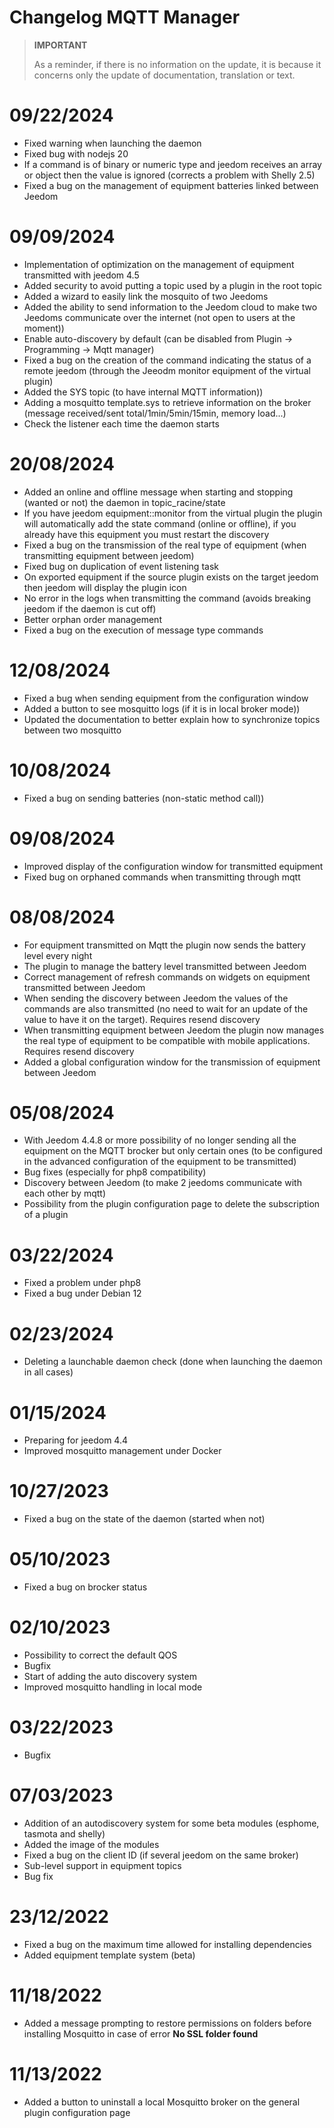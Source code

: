 # Changelog MQTT Manager

>**IMPORTANT**
>
>As a reminder, if there is no information on the update, it is because it concerns only the update of documentation, translation or text.

# 09/22/2024

- Fixed warning when launching the daemon
- Fixed bug with nodejs 20
- If a command is of binary or numeric type and jeedom receives an array or object then the value is ignored (corrects a problem with Shelly 2.5)
- Fixed a bug on the management of equipment batteries linked between Jeedom

# 09/09/2024

- Implementation of optimization on the management of equipment transmitted with jeedom 4.5
- Added security to avoid putting a topic used by a plugin in the root topic
- Added a wizard to easily link the mosquito of two Jeedoms
- Added the ability to send information to the Jeedom cloud to make two Jeedoms communicate over the internet (not open to users at the moment))
- Enable auto-discovery by default (can be disabled from Plugin -> Programming -> Mqtt manager)
- Fixed a bug on the creation of the command indicating the status of a remote jeedom (through the Jeeodm monitor equipment of the virtual plugin)
- Added the SYS topic (to have internal MQTT information))
- Adding a mosquitto template.sys to retrieve information on the broker (message received/sent total/1min/5min/15min, memory load...)
- Check the listener each time the daemon starts

# 20/08/2024

- Added an online and offline message when starting and stopping (wanted or not) the daemon in topic_racine/state
- If you have jeedom equipment::monitor from the virtual plugin the plugin will automatically add the state command (online or offline), if you already have this equipment you must restart the discovery
- Fixed a bug on the transmission of the real type of equipment (when transmitting equipment between jeedom)
- Fixed bug on duplication of event listening task
- On exported equipment if the source plugin exists on the target jeedom then jeedom will display the plugin icon
- No error in the logs when transmitting the command (avoids breaking jeedom if the daemon is cut off)
- Better orphan order management
- Fixed a bug on the execution of message type commands

# 12/08/2024

- Fixed a bug when sending equipment from the configuration window
- Added a button to see mosquitto logs (if it is in local broker mode))
- Updated the documentation to better explain how to synchronize topics between two mosquitto

# 10/08/2024

- Fixed a bug on sending batteries (non-static method call))

# 09/08/2024

- Improved display of the configuration window for transmitted equipment
- Fixed bug on orphaned commands when transmitting through mqtt

# 08/08/2024

- For equipment transmitted on Mqtt the plugin now sends the battery level every night
- The plugin to manage the battery level transmitted between Jeedom
- Correct management of refresh commands on widgets on equipment transmitted between Jeedom
- When sending the discovery between Jeedom the values of the commands are also transmitted (no need to wait for an update of the value to have it on the target). Requires resend discovery
- When transmitting equipment between Jeedom the plugin now manages the real type of equipment to be compatible with mobile applications. Requires resend discovery
- Added a global configuration window for the transmission of equipment between Jeedom

# 05/08/2024

- With Jeedom 4.4.8 or more possibility of no longer sending all the equipment on the MQTT brocker but only certain ones (to be configured in the advanced configuration of the equipment to be transmitted)
- Bug fixes (especially for php8 compatibility)
- Discovery between Jeedom (to make 2 jeedoms communicate with each other by mqtt)
- Possibility from the plugin configuration page to delete the subscription of a plugin

# 03/22/2024

- Fixed a problem under php8
- Fixed a bug under Debian 12

# 02/23/2024

- Deleting a launchable daemon check (done when launching the daemon in all cases)

# 01/15/2024

- Preparing for jeedom 4.4
- Improved mosquitto management under Docker

# 10/27/2023

- Fixed a bug on the state of the daemon (started when not)

# 05/10/2023

- Fixed a bug on brocker status

# 02/10/2023

- Possibility to correct the default QOS
- Bugfix
- Start of adding the auto discovery system
- Improved mosquitto handling in local mode

# 03/22/2023

- Bugfix

# 07/03/2023

- Addition of an autodiscovery system for some beta modules (esphome, tasmota and shelly)
- Added the image of the modules
- Fixed a bug on the client ID (if several jeedom on the same broker)
- Sub-level support in equipment topics
- Bug fix

# 23/12/2022

- Fixed a bug on the maximum time allowed for installing dependencies
- Added equipment template system (beta)

# 11/18/2022

- Added a message prompting to restore permissions on folders before installing Mosquitto in case of error **No SSL folder found**

# 11/13/2022

- Added a button to uninstall a local Mosquitto broker on the general plugin configuration page
